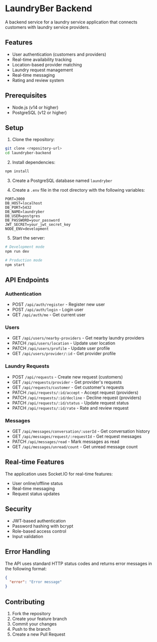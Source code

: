 # LaundryBer Backend

A backend service for a laundry service application that connects customers with laundry service providers.

## Features

- User authentication (customers and providers)
- Real-time availability tracking
- Location-based provider matching
- Laundry request management
- Real-time messaging
- Rating and review system

## Prerequisites

- Node.js (v14 or higher)
- PostgreSQL (v12 or higher)

## Setup

1. Clone the repository:
```bash
git clone <repository-url>
cd laundryber-backend
```

2. Install dependencies:
```bash
npm install
```

3. Create a PostgreSQL database named `laundryber`

4. Create a `.env` file in the root directory with the following variables:
```
PORT=3000
DB_HOST=localhost
DB_PORT=5432
DB_NAME=laundryber
DB_USER=postgres
DB_PASSWORD=your_password
JWT_SECRET=your_jwt_secret_key
NODE_ENV=development
```

5. Start the server:
```bash
# Development mode
npm run dev

# Production mode
npm start
```

## API Endpoints

### Authentication
- POST `/api/auth/register` - Register new user
- POST `/api/auth/login` - Login user
- GET `/api/auth/me` - Get current user

### Users
- GET `/api/users/nearby-providers` - Get nearby laundry providers
- PATCH `/api/users/location` - Update user location
- PATCH `/api/users/profile` - Update user profile
- GET `/api/users/provider/:id` - Get provider profile

### Laundry Requests
- POST `/api/requests` - Create new request (customers)
- GET `/api/requests/provider` - Get provider's requests
- GET `/api/requests/customer` - Get customer's requests
- PATCH `/api/requests/:id/accept` - Accept request (providers)
- PATCH `/api/requests/:id/decline` - Decline request (providers)
- PATCH `/api/requests/:id/status` - Update request status
- PATCH `/api/requests/:id/rate` - Rate and review request

### Messages
- GET `/api/messages/conversation/:userId` - Get conversation history
- GET `/api/messages/request/:requestId` - Get request messages
- PATCH `/api/messages/read` - Mark messages as read
- GET `/api/messages/unread/count` - Get unread message count

## Real-time Features

The application uses Socket.IO for real-time features:

- User online/offline status
- Real-time messaging
- Request status updates

## Security

- JWT-based authentication
- Password hashing with bcrypt
- Role-based access control
- Input validation

## Error Handling

The API uses standard HTTP status codes and returns error messages in the following format:
```json
{
  "error": "Error message"
}
```

## Contributing

1. Fork the repository
2. Create your feature branch
3. Commit your changes
4. Push to the branch
5. Create a new Pull Request 